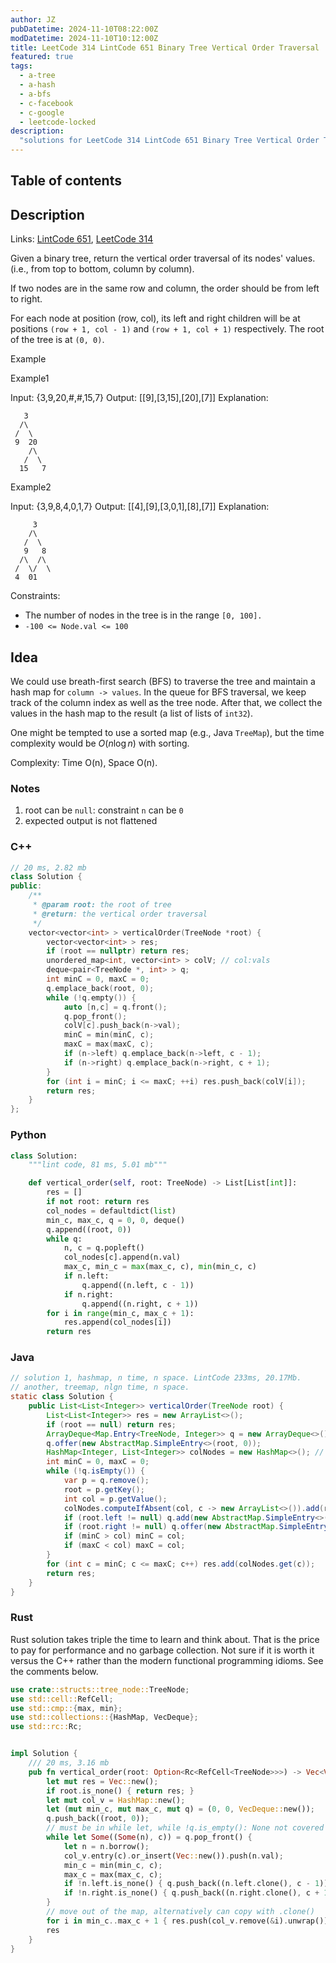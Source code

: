 ```yaml
---
author: JZ
pubDatetime: 2024-11-10T08:22:00Z
modDatetime: 2024-11-10T10:12:00Z
title: LeetCode 314 LintCode 651 Binary Tree Vertical Order Traversal 
featured: true
tags:
  - a-tree
  - a-hash
  - a-bfs
  - c-facebook
  - c-google
  - leetcode-locked
description:
  "solutions for LeetCode 314 LintCode 651 Binary Tree Vertical Order Traversal, tags: hash, bfs, tree, companies: facebook google"
---
```


## Table of contents

## Description

Links: [LintCode 651](https://www.lintcode.com/problem/651/), [LeetCode 314](https://leetcode.com/problems/vertical-order-traversal-of-a-binary-tree/)

Given a binary tree, return the vertical order traversal of its nodes' values. (i.e., from top to bottom, column by column).

If two nodes are in the same row and column, the order should be from left to right.

For each node at position (row, col), its left and right children will be at positions `(row + 1, col - 1)` and `(row + 1, col + 1)` respectively. The root of the tree is at `(0, 0)`.

Example

Example1

Input:  {3,9,20,#,#,15,7}
Output: [[9],[3,15],[20],[7]]
Explanation:
```
   3
  /\
 /  \
 9  20
    /\
   /  \
  15   7
```

Example2

Input: {3,9,8,4,0,1,7}
Output: [[4],[9],[3,0,1],[8],[7]]
Explanation:
```
     3
    /\
   /  \
   9   8
  /\  /\
 /  \/  \
 4  01   
```

Constraints:

- The number of nodes in the tree is in the range `[0, 100].`
- `-100 <= Node.val <= 100`


## Idea

We could use breath-first search (BFS) to traverse the tree and maintain a hash map for `column -> values`. In the queue for BFS traversal, we keep track of the column index as well as the tree node. After that, we collect the values in the hash map to the result (a list of lists of `int32`).

One might be tempted to use a sorted map (e.g., Java `TreeMap`), but the time complexity would be $O(n\log n)$ with sorting.

Complexity: Time O(n), Space O(n).

### Notes

1. root can be `null`: constraint `n` can be `0`
2. expected output is not flattened

### C++

```cpp
// 20 ms, 2.82 mb
class Solution {
public:
    /**
     * @param root: the root of tree
     * @return: the vertical order traversal
     */
    vector<vector<int> > verticalOrder(TreeNode *root) {
        vector<vector<int> > res;
        if (root == nullptr) return res;
        unordered_map<int, vector<int> > colV; // col:vals
        deque<pair<TreeNode *, int> > q;
        int minC = 0, maxC = 0;
        q.emplace_back(root, 0);
        while (!q.empty()) {
            auto [n,c] = q.front();
            q.pop_front();
            colV[c].push_back(n->val);
            minC = min(minC, c);
            maxC = max(maxC, c);
            if (n->left) q.emplace_back(n->left, c - 1);
            if (n->right) q.emplace_back(n->right, c + 1);
        }
        for (int i = minC; i <= maxC; ++i) res.push_back(colV[i]);
        return res;
    }
};
```

### Python

```python
class Solution:
    """lint code, 81 ms, 5.01 mb"""

    def vertical_order(self, root: TreeNode) -> List[List[int]]:
        res = []
        if not root: return res
        col_nodes = defaultdict(list)
        min_c, max_c, q = 0, 0, deque()
        q.append((root, 0))
        while q:
            n, c = q.popleft()
            col_nodes[c].append(n.val)
            max_c, min_c = max(max_c, c), min(min_c, c)
            if n.left:
                q.append((n.left, c - 1))
            if n.right:
                q.append((n.right, c + 1))
        for i in range(min_c, max_c + 1):
            res.append(col_nodes[i])
        return res
```

### Java

```java
// solution 1, hashmap, n time, n space. LintCode 233ms, 20.17Mb.
// another, treemap, nlgn time, n space.
static class Solution {
    public List<List<Integer>> verticalOrder(TreeNode root) {
        List<List<Integer>> res = new ArrayList<>();
        if (root == null) return res;
        ArrayDeque<Map.Entry<TreeNode, Integer>> q = new ArrayDeque<>(); // bfs
        q.offer(new AbstractMap.SimpleEntry<>(root, 0));
        HashMap<Integer, List<Integer>> colNodes = new HashMap<>(); // column -> nodes
        int minC = 0, maxC = 0;
        while (!q.isEmpty()) {
            var p = q.remove();
            root = p.getKey();
            int col = p.getValue();
            colNodes.computeIfAbsent(col, c -> new ArrayList<>()).add(root.val);
            if (root.left != null) q.add(new AbstractMap.SimpleEntry<>(root.left, col - 1));
            if (root.right != null) q.offer(new AbstractMap.SimpleEntry<>(root.right, col + 1));
            if (minC > col) minC = col;
            if (maxC < col) maxC = col;
        }
        for (int c = minC; c <= maxC; c++) res.add(colNodes.get(c));
        return res;
    }
}
```

### Rust

Rust solution takes triple the time to learn and think about.
That is the price to pay for performance and no garbage collection.
Not sure if it is worth it versus the C++ rather than the modern functional programming idioms.
See the comments below.

```rust
use crate::structs::tree_node::TreeNode;
use std::cell::RefCell;
use std::cmp::{max, min};
use std::collections::{HashMap, VecDeque};
use std::rc::Rc;


impl Solution {
    /// 20 ms, 3.16 mb
    pub fn vertical_order(root: Option<Rc<RefCell<TreeNode>>>) -> Vec<Vec<i32>> {
        let mut res = Vec::new();
        if root.is_none() { return res; }
        let mut col_v = HashMap::new();
        let (mut min_c, mut max_c, mut q) = (0, 0, VecDeque::new());
        q.push_back((root, 0));
        // must be in while let, while !q.is_empty(): None not covered
        while let Some((Some(n), c)) = q.pop_front() {
            let n = n.borrow();
            col_v.entry(c).or_insert(Vec::new()).push(n.val);
            min_c = min(min_c, c);
            max_c = max(max_c, c);
            if !n.left.is_none() { q.push_back((n.left.clone(), c - 1)) }
            if !n.right.is_none() { q.push_back((n.right.clone(), c + 1)) }
        }
        // move out of the map, alternatively can copy with .clone()
        for i in min_c..max_c + 1 { res.push(col_v.remove(&i).unwrap()) }
        res
    }
}
```
